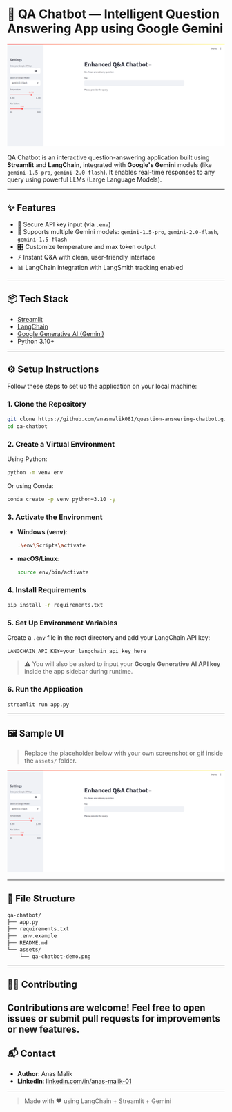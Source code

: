 # 🤖 QA Chatbot — Intelligent Question Answering App using Google Gemini

![QA Chatbot Screenshot](assets/qa-chatbot-demo.png) <!-- Replace this with your actual image path -->

QA Chatbot is an interactive question-answering application built using **Streamlit** and **LangChain**, integrated with **Google's Gemini** models (like `gemini-1.5-pro`, `gemini-2.0-flash`). It enables real-time responses to any query using powerful LLMs (Large Language Models).

---

## ✨ Features

- 🔐 Secure API key input (via `.env`)
- 🧠 Supports multiple Gemini models: `gemini-1.5-pro`, `gemini-2.0-flash`, `gemini-1.5-flash`
- 🎛️ Customize temperature and max token output
- ⚡ Instant Q&A with clean, user-friendly interface
- 📊 LangChain integration with LangSmith tracking enabled

---

## 📦 Tech Stack

- [Streamlit](https://streamlit.io/)
- [LangChain](https://www.langchain.com/)
- [Google Generative AI (Gemini)](https://ai.google.dev/)
- Python 3.10+

---

## ⚙️ Setup Instructions

Follow these steps to set up the application on your local machine:

### 1. Clone the Repository

```bash
git clone https://github.com/anasmalik081/question-answering-chatbot.git
cd qa-chatbot
```

### 2. Create a Virtual Environment

Using Python:

```bash
python -m venv env
```

Or using Conda:

```bash
conda create -p venv python=3.10 -y
```

### 3. Activate the Environment

- **Windows (venv)**:
  ```bash
  .\env\Scripts\activate
  ```
- **macOS/Linux**:
  ```bash
  source env/bin/activate
  ```

### 4. Install Requirements

```bash
pip install -r requirements.txt
```

### 5. Set Up Environment Variables

Create a `.env` file in the root directory and add your LangChain API key:

```env
LANGCHAIN_API_KEY=your_langchain_api_key_here
```

> ⚠️ You will also be asked to input your **Google Generative AI API key** inside the app sidebar during runtime.

### 6. Run the Application

```bash
streamlit run app.py
```

---

## 🖼️ Sample UI

> Replace the placeholder below with your own screenshot or gif inside the `assets/` folder.

![App Preview](assets/qa-chatbot-demo.png)

---

## 📁 File Structure

```
qa-chatbot/
├── app.py
├── requirements.txt
├── .env.example
├── README.md
└── assets/
    └── qa-chatbot-demo.png
```

---

## 🙋‍♂️ Contributing

Contributions are welcome! Feel free to open issues or submit pull requests for improvements or new features.
---

## 📬 Contact

- **Author**: Anas Malik  
- **LinkedIn**: [linkedin.com/in/anas-malik-01](https://linkedin.com/in/anas-malik-01)

---

> Made with ❤️ using LangChain + Streamlit + Gemini
